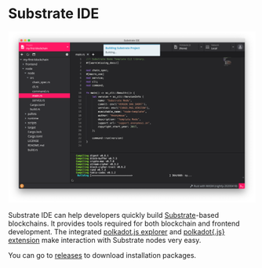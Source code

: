 # Substrate IDE

![](./docs/img/main.png)

Substrate IDE can help developers quickly build [Substrate](https://substrate.dev/)-based blockchains. It provides tools required for both blockchain and frontend development. The integrated [polkadot.js explorer](https://github.com/polkadot-js/apps) and [polkadot{.js} extension](https://github.com/polkadot-js/extension) make interaction with Substrate nodes very easy.

You can go to [releases](https://github.com/ObsidianLabs/SubstrateIDE/releases) to download installation packages.